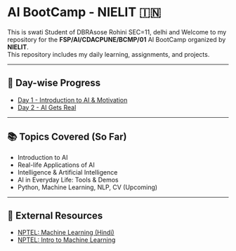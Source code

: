 # AI BootCamp - NIELIT 🇮🇳
This is swati Student of DBRAsose Rohini SEC=11, delhi and 
Welcome to my repository for the **FSP/AI/CDACPUNE/BCMP/01** AI BootCamp organized by **NIELIT**.  
This repository includes my daily learning, assignments, and projects.

---

## 📅 Day-wise Progress

- [Day 1 - Introduction to AI & Motivation](./Day1/Day1_Notes.md)
- [Day 2 - AI Gets Real](./Day2/Day2_Notes.md)

---

## 📚 Topics Covered (So Far)

- Introduction to AI
- Real-life Applications of AI
- Intelligence & Artificial Intelligence
- AI in Everyday Life: Tools & Demos
- Python, Machine Learning, NLP, CV (Upcoming)

---

## 🔗 External Resources

- [NPTEL: Machine Learning (Hindi)](https://onlinecourses.nptel.ac.in/noc23_cs125/preview)
- [NPTEL: Intro to Machine Learning](https://onlinecourses.nptel.ac.in/noc25_cs46/preview)
